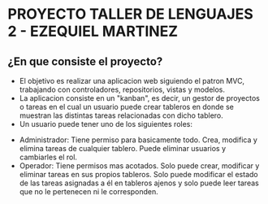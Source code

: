 # PROYECTO TALLER DE LENGUAJES 2 - EZEQUIEL MARTINEZ
## ¿En que consiste el proyecto?
* El objetivo es realizar una aplicacion web siguiendo el patron MVC, trabajando con controladores, repositorios, vistas y modelos. 
* La aplicacion consiste en un "kanban", es decir, un gestor de proyectos o tareas en el cual un usuario puede crear tableros en donde se muestran las distintas tareas relacionadas con dicho tablero.
* Un usuario puede tener uno de los siguientes roles:
- Administrador: Tiene permiso para basicamente todo. Crea, modifica y elimina tareas de cualquier tablero. Puede eliminar usuarios y cambiarles el rol.
- Operador: Tiene permisos mas acotados. Solo puede crear, modificar y eliminar tareas en sus propios tableros. Solo puede modificar el estado de las tareas asignadas a él en tableros ajenos y solo puede leer tareas que no le pertenecen ni le corresponden.